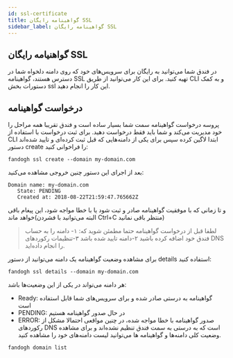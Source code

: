 ```yaml
---
id: ssl-certificate
title: گواهینامه رایگان SSL
sidebar_label: گواهینامه رایگان SSL
---
```


##  گواهنیامه رایگان SSL
در فندق شما می‌توانید به رایگان برای سرویس‌های خود که روی دامنه دلخواه شما در دسترس هستند، گواهینامه SSL تهیه کنید.
برای این کار می‌توانید از طریق CLI و به کمک دستورات بخش ssl این کار را انجام دهید. 

## درخواست گواهینامه
پروسه درخواست گواهینامه سمت شما بسیار ساده است و فندق تقریبا همه مراحل را خود مدیریت می‌کند و شما باید فقط درخواست دهید.
برای ثبت درخواست با استفاده از CLI ابتدا لاگین کرده سپس برای یکی از دامنه‌هایی که قبل ثبت کرده‌ای و تایید شده‌اند دستور create را فراخوانی کنید:
```
fandogh ssl create --domain my-domain.com
```
بعد از اجرای این دستور چنین خروجی مشاهده می‌کنید:
```
Domain name: my-domain.com
   State: PENDING
   Created at: 2018-08-22T21:59:47.765662Z
```
و تا زمانی که با موفقیت گواهینامه صادر و ثبت شود یا با خطا مواجه شود، این پیغام باقی خواهد ماند(البته می‌توانید با فشردن Ctrl+C منتظر باقی نمانید)

> لطفا قبل از درخواست گواهینامه حتما مطمئن شوید که: ۱- دامنه را به حساب
> فندق خود اضافه کرده باشید ۲-دامنه تایید شده باشد ۳-تنظیمات رکوردهای
> DNS را انجام داده‌اید.

برای مشاهده وضعیت گواهینامه یک دامنه می‌توانید از دستور details استفاده کنید:
```
fandogh ssl details --domain my-domain.com
```
هر دامنه می‌تواند در یکی از این وضعیت‌ها باشد:
* Ready: گواهینامه به درستی صادر شده و برای سرویس‌های شما قابل استفاده است
* PENDING: در حال صدور گواهینامه هستیم
* ERROR: صدور گواهینامه با خطا مواجه شده، در چنین مواقعی احتمالا مشکل از رکورد‌های DNS است که به درستی به سمت فندق تنظیم نشده‌اند
و برای مشاهده وضعیت کلی دامنه‌ها و گواهینامه ها می‌توانید لیست دامنه‌های خود را مشاهده کنید.
```
fandogh domain list
```

